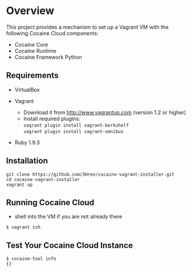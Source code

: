 # Overview

This project provides a mechanism to set up a Vagrant VM with the following Cocaine Cloud components:

* Cocaine Core
* Cocaine Runtime
* Cocaine Framework Python


## Requirements

* VirtualBox

* Vagrant
    - Download it from http://www.vagrantup.com (version 1.2 or higher)
    - Install required plugins:  
     `vagrant plugin install vagrant-berkshelf`  
     `vagrant plugin install vagrant-omnibus`
     
* Ruby 1.9.3


## Installation

```
git clone https://github.com/3Hren/cocaine-vagrant-installer.git
cd cocaine-vagrant-installer
vagrant up
```


## Running Cocaine Cloud

* shell into the VM if you are not already there

```
$ vagrant ssh
```


## Test Your Cocaine Cloud Instance

```
$ cocaine-tool info
{}
```
